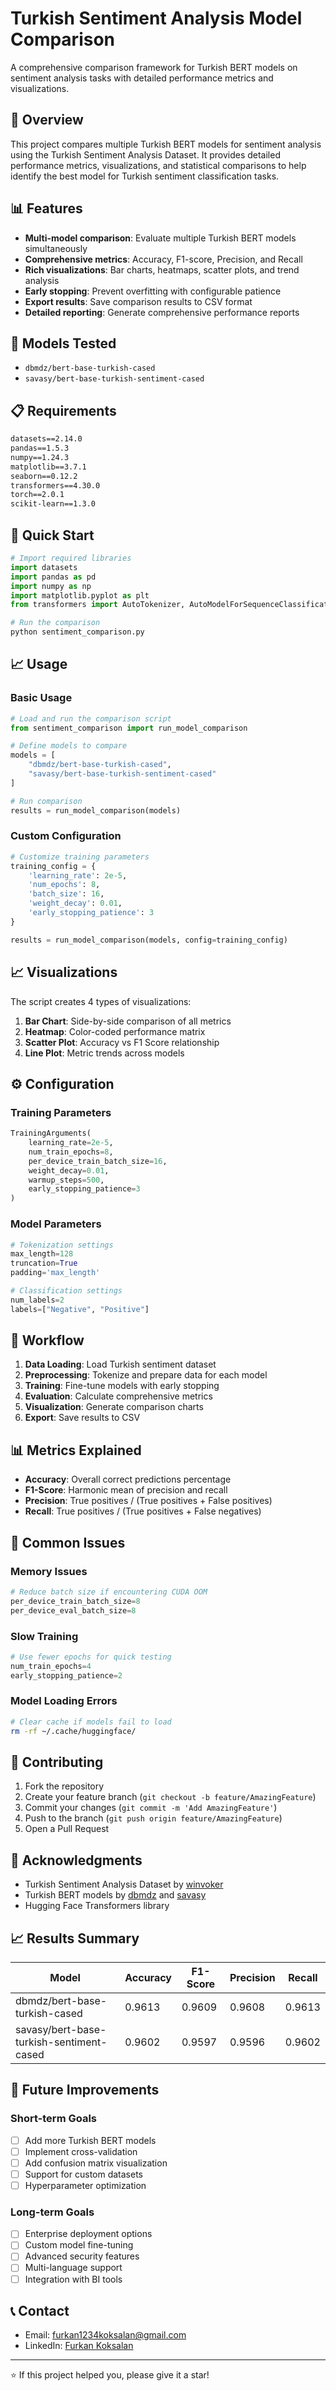 # Turkish Sentiment Analysis Model Comparison

A comprehensive comparison framework for Turkish BERT models on sentiment analysis tasks with detailed performance metrics and visualizations.

## 🚀 Overview

This project compares multiple Turkish BERT models for sentiment analysis using the Turkish Sentiment Analysis Dataset. It provides detailed performance metrics, visualizations, and statistical comparisons to help identify the best model for Turkish sentiment classification tasks.

## 📊 Features

- **Multi-model comparison**: Evaluate multiple Turkish BERT models simultaneously
- **Comprehensive metrics**: Accuracy, F1-score, Precision, and Recall
- **Rich visualizations**: Bar charts, heatmaps, scatter plots, and trend analysis
- **Early stopping**: Prevent overfitting with configurable patience
- **Export results**: Save comparison results to CSV format
- **Detailed reporting**: Generate comprehensive performance reports

## 🔧 Models Tested

- `dbmdz/bert-base-turkish-cased`
- `savasy/bert-base-turkish-sentiment-cased`


## 📋 Requirements

```txt
datasets==2.14.0
pandas==1.5.3
numpy==1.24.3
matplotlib==3.7.1
seaborn==0.12.2
transformers==4.30.0
torch==2.0.1
scikit-learn==1.3.0
```

## 🚀 Quick Start

```python
# Import required libraries
import datasets
import pandas as pd
import numpy as np
import matplotlib.pyplot as plt
from transformers import AutoTokenizer, AutoModelForSequenceClassification

# Run the comparison
python sentiment_comparison.py
```

## 📈 Usage

### Basic Usage

```python
# Load and run the comparison script
from sentiment_comparison import run_model_comparison

# Define models to compare
models = [
    "dbmdz/bert-base-turkish-cased",
    "savasy/bert-base-turkish-sentiment-cased"
]

# Run comparison
results = run_model_comparison(models)
```

### Custom Configuration

```python
# Customize training parameters
training_config = {
    'learning_rate': 2e-5,
    'num_epochs': 8,
    'batch_size': 16,
    'weight_decay': 0.01,
    'early_stopping_patience': 3
}

results = run_model_comparison(models, config=training_config)
```


## 📈 Visualizations

The script creates 4 types of visualizations:

1. **Bar Chart**: Side-by-side comparison of all metrics
2. **Heatmap**: Color-coded performance matrix
3. **Scatter Plot**: Accuracy vs F1 Score relationship
4. **Line Plot**: Metric trends across models

## ⚙️ Configuration

### Training Parameters

```python
TrainingArguments(
    learning_rate=2e-5,
    num_train_epochs=8,
    per_device_train_batch_size=16,
    weight_decay=0.01,
    warmup_steps=500,
    early_stopping_patience=3
)
```

### Model Parameters

```python
# Tokenization settings
max_length=128
truncation=True
padding='max_length'

# Classification settings
num_labels=2
labels=["Negative", "Positive"]
```

## 🔄 Workflow

1. **Data Loading**: Load Turkish sentiment dataset
2. **Preprocessing**: Tokenize and prepare data for each model
3. **Training**: Fine-tune models with early stopping
4. **Evaluation**: Calculate comprehensive metrics
5. **Visualization**: Generate comparison charts
6. **Export**: Save results to CSV

## 📊 Metrics Explained

- **Accuracy**: Overall correct predictions percentage
- **F1-Score**: Harmonic mean of precision and recall
- **Precision**: True positives / (True positives + False positives)
- **Recall**: True positives / (True positives + False negatives)

## 🚨 Common Issues

### Memory Issues
```python
# Reduce batch size if encountering CUDA OOM
per_device_train_batch_size=8
per_device_eval_batch_size=8
```

### Slow Training
```python
# Use fewer epochs for quick testing
num_train_epochs=4
early_stopping_patience=2
```

### Model Loading Errors
```bash
# Clear cache if models fail to load
rm -rf ~/.cache/huggingface/
```

## 🤝 Contributing

1. Fork the repository
2. Create your feature branch (`git checkout -b feature/AmazingFeature`)
3. Commit your changes (`git commit -m 'Add AmazingFeature'`)
4. Push to the branch (`git push origin feature/AmazingFeature`)
5. Open a Pull Request


## 🙏 Acknowledgments

- Turkish Sentiment Analysis Dataset by [winvoker](https://huggingface.co/datasets/winvoker/turkish-sentiment-analysis-dataset)
- Turkish BERT models by [dbmdz](https://huggingface.co/dbmdz) and [savasy](https://huggingface.co/savasy)
- Hugging Face Transformers library

## 📈 Results Summary

| Model | Accuracy | F1-Score | Precision | Recall |
|-------|----------|----------|-----------|---------|
| dbmdz/bert-base-turkish-cased | 0.9613 | 0.9609 | 0.9608 | 0.9613 |
| savasy/bert-base-turkish-sentiment-cased | 0.9602 | 0.9597 | 0.9596 | 0.9602 |

## 🔮 Future Improvements

### Short-term Goals
- [ ] Add more Turkish BERT models
- [ ] Implement cross-validation
- [ ] Add confusion matrix visualization
- [ ] Support for custom datasets
- [ ] Hyperparameter optimization

### Long-term Goals
- [ ] Enterprise deployment options
- [ ] Custom model fine-tuning
- [ ] Advanced security features
- [ ] Multi-language support
- [ ] Integration with BI tools

## 📞 Contact

- Email: furkan1234koksalan@gmail.com
- LinkedIn: [Furkan Koksalan]([https://linkedin.com/in/yourprofile](https://www.linkedin.com/in/furkan-k%C3%B6ksalan-253515286/))

---

⭐ If this project helped you, please give it a star!
